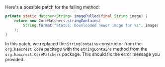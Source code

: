Here's a possible patch for the failing method:

```java
private static Matcher<String> imagePulled(final String image) {
    return new CoreMatchers.stringContains(
        String.format("Status: Downloaded newer image for %s", image)
    );
}
```

In this patch, we replaced the `StringContains` constructor from the `org.hamcrest.core` package with the `stringContains` method from the `org.hamcrest.CoreMatchers` package. This should fix the error message you provided.